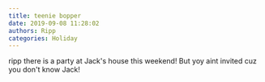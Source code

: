 ```yaml
---
title: teenie bopper
date: 2019-09-08 11:28:02
authors: Ripp
categories: Holiday
---
```


 ripp there is a party at Jack's house this weekend!
But yoy aint invited cuz you don't know Jack!